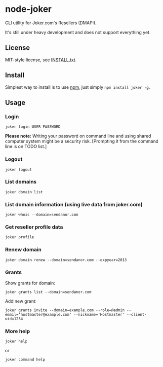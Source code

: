 
node-joker
==========

CLI utility for Joker.com's Resellers (DMAPI).

It's still under heavy development and does not support everything yet.

License
-------

MIT-style license, see [INSTALL.txt](http://github.com/jheusala/node-joker/blob/master/LICENSE.txt).

Install
-------

Simplest way to install is to use [npm](http://npmjs.org/), just simply `npm install joker -g`.

Usage
-----

### Login

`joker login USER PASSWORD`

**Please note:** Writing your password on command line and using shared computer system might be a security risk. [Prompting it from the command line is on TODO list.]

### Logout

`joker logout`

### List domains

`joker domain list`

### List domain information (using live data from joker.com)

`joker whois --domain=sendanor.com`

### Get reseller profile data

`joker profile`

### Renew domain

`joker domain renew --domain=sendanor.com --expyear=2013`

### Grants

Show grants for domain:

`joker grants list --domain=sendanor.com`

Add new grant:

`joker grants invite --domain=example.com --role=@admin --email='hostmaster@example.com' --nickname='Hostmaster' --client-uid=1234`

### More help

`joker help`

or 

`joker command help`
